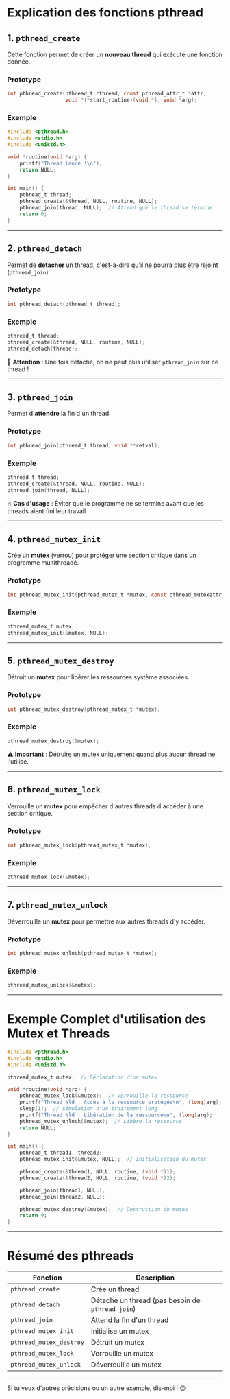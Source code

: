 # Explication des fonctions pthread

## 1. `pthread_create`
Cette fonction permet de créer un **nouveau thread** qui exécute une fonction donnée.

### **Prototype**
```c
int pthread_create(pthread_t *thread, const pthread_attr_t *attr, 
                   void *(*start_routine)(void *), void *arg);
```

### **Exemple**
```c
#include <pthread.h>
#include <stdio.h>
#include <unistd.h>

void *routine(void *arg) {
    printf("Thread lancé !\n");
    return NULL;
}

int main() {
    pthread_t thread;
    pthread_create(&thread, NULL, routine, NULL);
    pthread_join(thread, NULL);  // Attend que le thread se termine
    return 0;
}
```

---

## 2. `pthread_detach`
Permet de **détacher** un thread, c'est-à-dire qu'il ne pourra plus être rejoint (`pthread_join`).

### **Prototype**
```c
int pthread_detach(pthread_t thread);
```

### **Exemple**
```c
pthread_t thread;
pthread_create(&thread, NULL, routine, NULL);
pthread_detach(thread);
```
🚨 **Attention** : Une fois détaché, on ne peut plus utiliser `pthread_join` sur ce thread !

---

## 3. `pthread_join`
Permet d'**attendre** la fin d'un thread.

### **Prototype**
```c
int pthread_join(pthread_t thread, void **retval);
```

### **Exemple**
```c
pthread_t thread;
pthread_create(&thread, NULL, routine, NULL);
pthread_join(thread, NULL);
```
🔥 **Cas d'usage** : Éviter que le programme ne se termine avant que les threads aient fini leur travail.

---

## 4. `pthread_mutex_init`
Crée un **mutex** (verrou) pour protéger une section critique dans un programme multithreadé.

### **Prototype**
```c
int pthread_mutex_init(pthread_mutex_t *mutex, const pthread_mutexattr_t *attr);
```

### **Exemple**
```c
pthread_mutex_t mutex;
pthread_mutex_init(&mutex, NULL);
```

---

## 5. `pthread_mutex_destroy`
Détruit un **mutex** pour libérer les ressources système associées.

### **Prototype**
```c
int pthread_mutex_destroy(pthread_mutex_t *mutex);
```

### **Exemple**
```c
pthread_mutex_destroy(&mutex);
```
⚠ **Important** : Détruire un mutex uniquement quand plus aucun thread ne l'utilise.

---

## 6. `pthread_mutex_lock`
Verrouille un **mutex** pour empêcher d'autres threads d'accéder à une section critique.

### **Prototype**
```c
int pthread_mutex_lock(pthread_mutex_t *mutex);
```

### **Exemple**
```c
pthread_mutex_lock(&mutex);
```

---

## 7. `pthread_mutex_unlock`
Déverrouille un **mutex** pour permettre aux autres threads d'y accéder.

### **Prototype**
```c
int pthread_mutex_unlock(pthread_mutex_t *mutex);
```

### **Exemple**
```c
pthread_mutex_unlock(&mutex);
```

---

# **Exemple Complet d'utilisation des Mutex et Threads**

```c
#include <pthread.h>
#include <stdio.h>
#include <unistd.h>

pthread_mutex_t mutex;  // Déclaration d'un mutex

void *routine(void *arg) {
    pthread_mutex_lock(&mutex);  // Verrouille la ressource
    printf("Thread %ld : Accès à la ressource protégée\n", (long)arg);
    sleep(1);  // Simulation d'un traitement long
    printf("Thread %ld : Libération de la ressource\n", (long)arg);
    pthread_mutex_unlock(&mutex);  // Libère la ressource
    return NULL;
}

int main() {
    pthread_t thread1, thread2;
    pthread_mutex_init(&mutex, NULL);  // Initialisation du mutex

    pthread_create(&thread1, NULL, routine, (void *)1);
    pthread_create(&thread2, NULL, routine, (void *)2);

    pthread_join(thread1, NULL);
    pthread_join(thread2, NULL);

    pthread_mutex_destroy(&mutex);  // Destruction du mutex
    return 0;
}
```

---

# **Résumé des pthreads**

| Fonction | Description |
|----------|------------|
| `pthread_create` | Crée un thread |
| `pthread_detach` | Détache un thread (pas besoin de `pthread_join`) |
| `pthread_join` | Attend la fin d'un thread |
| `pthread_mutex_init` | Initialise un mutex |
| `pthread_mutex_destroy` | Détruit un mutex |
| `pthread_mutex_lock` | Verrouille un mutex |
| `pthread_mutex_unlock` | Déverrouille un mutex |

---

Si tu veux d'autres précisions ou un autre exemple, dis-moi ! 😊

